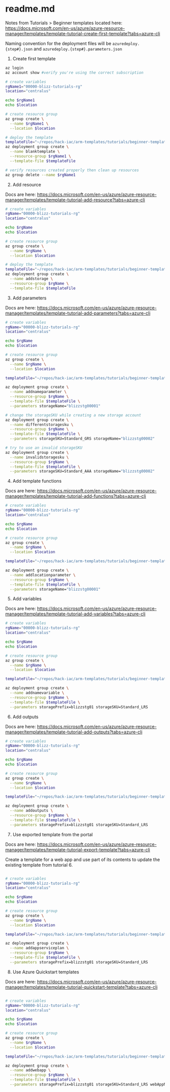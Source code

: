 # readme.md

Notes from Tutorials > Beginner templates located here: <https://docs.microsoft.com/en-us/azure/azure-resource-manager/templates/template-tutorial-create-first-template?tabs=azure-cli>

Naming convention for the deployment files will be ```azuredeploy.{step#}.json``` and ```azuredeploy.{step#}.parameters.json```

1. Create first template

```bash azure cli
az login
az account show #verify you're using the correct subscription

# create variables
rgName1="00000-blizz-tutorials-rg"
location="centralus"

echo $rgName1
echo $location

# create resource group
az group create \
  --name $rgName1 \
  --location $location

# deploy the template
templateFile="~/repos/hack-iac/arm-templates/tutorials/beginner-templates/azuredeploy.1.json"
az deployment group create \
  --name blanktemplate \
  --resource-group $rgName1 \
  --template-file $templateFile

# verify resources created properly then clean up resources
az group delete --name $rgName1

```

2. Add resource

Docs are here: <https://docs.microsoft.com/en-us/azure/azure-resource-manager/templates/template-tutorial-add-resource?tabs=azure-cli>

```bash azure cli
# create variables
rgName="00000-blizz-tutorials-rg"
location="centralus"

echo $rgName
echo $location

# create resource group
az group create \
  --name $rgName \
  --location $location

# deploy the template
templateFile="~/repos/hack-iac/arm-templates/tutorials/beginner-templates/azuredeploy.2.json"
az deployment group create \
  --name addstorage \
  --resource-group $rgName \
  --template-file $templateFile

```

3. Add parameters

Docs are here: <https://docs.microsoft.com/en-us/azure/azure-resource-manager/templates/template-tutorial-add-parameters?tabs=azure-cli>

```bash azure cli
# create variables
rgName="00000-blizz-tutorials-rg"
location="centralus"

echo $rgName
echo $location

# create resource group
az group create \
  --name $rgName \
  --location $location

templateFile="~/repos/hack-iac/arm-templates/tutorials/beginner-templates/azuredeploy.3.json"

az deployment group create \
  --name addnameparameter \
  --resource-group $rgName \
  --template-file $templateFile \
  --parameters storageName="blizzstg00001"

# change the storageSKU while creating a new storage account
az deployment group create \
  --name differentstoragesku \
  --resource-group $rgName \
  --template-file $templateFile \
  --parameters storageSKU=Standard_GRS storageName="blizzstg00002"

# try to use an invalid storageSKU
az deployment group create \
  --name invalidstoragesku \
  --resource-group $rgName \
  --template-file $templateFile \
  --parameters storageSKU=Standard_AAA storageName="blizzstg00002"

```

4. Add template functions

Docs are here: <https://docs.microsoft.com/en-us/azure/azure-resource-manager/templates/template-tutorial-add-functions?tabs=azure-cli>

```bash azure cli
# create variables
rgName="00000-blizz-tutorials-rg"
location="centralus"

echo $rgName
echo $location

# create resource group
az group create \
  --name $rgName \
  --location $location

templateFile="~/repos/hack-iac/arm-templates/tutorials/beginner-templates/azuredeploy.4.json"

az deployment group create \
  --name addlocationparameter \
  --resource-group $rgName \
  --template-file $templateFile \
  --parameters storageName="blizzstg00001"

```

5. Add variables

Docs are here: <https://docs.microsoft.com/en-us/azure/azure-resource-manager/templates/template-tutorial-add-variables?tabs=azure-cli>

```bash azure cli
# create variables
rgName="00000-blizz-tutorials-rg"
location="centralus"

echo $rgName
echo $location

# create resource group
az group create \
  --name $rgName \
  --location $location

templateFile="~/repos/hack-iac/arm-templates/tutorials/beginner-templates/azuredeploy.5.json"

az deployment group create \
  --name addnamevariable \
  --resource-group $rgName \
  --template-file $templateFile \
  --parameters storagePrefix=blizzstg01 storageSKU=Standard_LRS

```

6. Add outputs

Docs are here: <https://docs.microsoft.com/en-us/azure/azure-resource-manager/templates/template-tutorial-add-outputs?tabs=azure-cli>

```bash azure cli
# create variables
rgName="00000-blizz-tutorials-rg"
location="centralus"

echo $rgName
echo $location

# create resource group
az group create \
  --name $rgName \
  --location $location

templateFile="~/repos/hack-iac/arm-templates/tutorials/beginner-templates/azuredeploy.6.json"

az deployment group create \
  --name addoutputs \
  --resource-group $rgName \
  --template-file $templateFile \
  --parameters storagePrefix=blizzstg01 storageSKU=Standard_LRS

```

7. Use exported template from the portal

Docs are here: <https://docs.microsoft.com/en-us/azure/azure-resource-manager/templates/template-tutorial-export-template?tabs=azure-cli>

Create a template for a web app and use part of its contents to update the existing template from tutorial 6.

```bash azure cli

# create variables
rgName="00000-blizz-tutorials-rg"
location="centralus"

echo $rgName
echo $location

# create resource group
az group create \
  --name $rgName \
  --location $location

templateFile="~/repos/hack-iac/arm-templates/tutorials/beginner-templates/azuredeploy.7.json"

az deployment group create \
  --name addappserviceplan \
  --resource-group $rgName \
  --template-file $templateFile \
  --parameters storagePrefix=blizzstg01 storageSKU=Standard_LRS

```

8. Use Azure Quickstart templates

Docs are here: <https://docs.microsoft.com/en-us/azure/azure-resource-manager/templates/template-tutorial-quickstart-template?tabs=azure-cli>

```bash azure cli

# create variables
rgName="00000-blizz-tutorials-rg"
location="centralus"

echo $rgName
echo $location

# create resource group
az group create \
  --name $rgName \
  --location $location

templateFile="~/repos/hack-iac/arm-templates/tutorials/beginner-templates/azuredeploy.8.json"

az deployment group create \
  --name addwebapp \
  --resource-group $rgName \
  --template-file $templateFile \
  --parameters storagePrefix=blizzstg01 storageSKU=Standard_LRS webAppName=blizzdemowebapp

```
